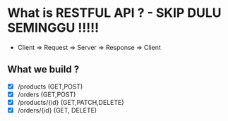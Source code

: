 # What is RESTFUL API ? - SKIP DULU SEMINGGU !!!!!

- Client => Request => Server => Response => Client

## What we build ?

- [x] /products (GET,POST)
- [x] /orders (GET,POST)
- [x] /products/{id} (GET,PATCH,DELETE)
- [x] /orders/{id} (GET, DELETE)
